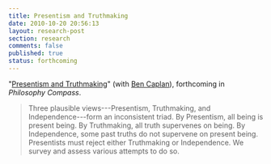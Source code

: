 ```yaml
---
title: Presentism and Truthmaking
date: 2010-10-20 20:56:13
layout: research-post
section: research
comments: false
published: true
status: forthcoming
---
```


"[Presentism and Truthmaking](/research/presentism-and-truthmaking.pdf)"
(with [Ben Caplan](http://people.cohums.ohio-state.edu/caplan16/)),
forthcoming in *Philosophy Compass*.
<span class="Z3988" title="ctx_ver=Z39.88-2004&amp;rft_val_fmt=info%3Aofi%2Ffmt%3Akev%3Amtx%3Ajournal&amp;rfr_id=info%3Asid%2Focoins.info%3Agenerator&amp;rft.genre=article&amp;rft.atitle=Presentism+and+Truthmaking&amp;rft.title=Philosophy+Compass&amp;rft.stitle=Philosophy+Compass&amp;rft.aulast=Caplan&amp;rft.aufirst=Ben&amp;rft.au=Ben+Caplan&amp;rft.au=David+Sanson&amp;rtf-id=http%3A//www.davidsanson.com/research/presentism-and-truthmaking.pdf"></span>

> Three plausible views---Presentism, Truthmaking, and
> Independence---form an inconsistent triad. By Presentism, all being
> is present being. By Truthmaking, all truth supervenes on being. By 
> Independence, some past
> truths do not supervene on
> present being. Presentists must reject either Truthmaking or
> Independence. We survey and assess various attempts
> to do so.